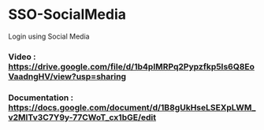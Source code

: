 # SSO-SocialMedia
Login using Social Media

### Video : https://drive.google.com/file/d/1b4pIMRPq2Pypzfkp5Is6Q8EoVaadngHV/view?usp=sharing
### Documentation : https://docs.google.com/document/d/1B8gUkHseLSEXpLWM_v2MlTv3C7Y9y-77CWoT_cx1bGE/edit
